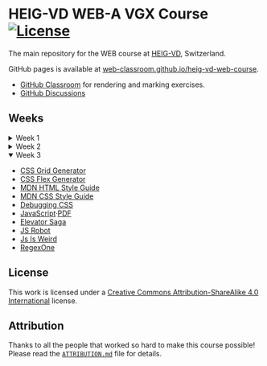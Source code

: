 # HEIG-VD WEB-A VGX Course [![License](https://img.shields.io/github/license/web-classroom/heig-vd-web-course)](./LICENSE.md)

The main repository for the WEB course at [HEIG-VD](https://heig-vd.ch),
Switzerland.

GitHub pages is available at
[web-classroom.github.io/heig-vd-web-course](https://web-classroom.github.io/heig-vd-web-course).

- [GitHub Classroom](https://classroom.github.com/classrooms/54867215-web-classroom-spring-24-vgx)
  for rendering and marking exercises.
- [GitHub Discussions](https://github.com/orgs/web-classroom/discussions)

## Weeks

<details>
<summary>Week 1</summary>

- [1. Course organization](./docs/01-course-organization/README.md) ·
  [PDF](https://web-classroom.github.io/heig-vd-web-course/docs/01-course-organization/01-course-organization-presentation.pdf)
- [Mentimeter](https://www.menti.com/alymv975842y)
- [Fiche d'unité](https://gaps.heig-vd.ch/consultation/fiches/uv/uv.php?id=7169)
- [Quiz](https://quiz.beescreens.ch/quiz?url=https://web-classroom.github.io/heig-vd-web-course/docs/01-course-organization/quiz.json)
- [Lab 0](https://classroom.github.com/a/LnwMbvsM)
- [Introduction](https://web-classroom.github.io/slides/1-introduction.html) ·
  [PDF](https://web-classroom.github.io/slides/1-introduction.html?print-pdf)
- [HTML & CSS](https://web-classroom.github.io/slides/2-html-css.html#/)·
  [PDF](https://web-classroom.github.io/slides/2-html-css.html?print-pdf)

</details>
<details>
<summary>Week 2</summary>

- Questions
- GitHub discussions and tags
- [Live server](https://marketplace.visualstudio.com/items?itemName=ritwickdey.LiveServer)
- Feedbacks
- [HTML & CSS](https://web-classroom.github.io/slides/2-html-css.html#/)·
  [PDF](https://web-classroom.github.io/slides/2-html-css.html?print-pdf)
- [Lab 1](https://classroom.github.com/a/lRdvseJd)
- [A complete Guide to Flexbox](https://css-tricks.com/snippets/css/a-guide-to-flexbox/)
- [CSS Diner](https://flukeout.github.io/)
- [Grid Garden](https://cssgridgarden.com/)
- [Flexbox Froggy](https://flexboxfroggy.com/)
- [Flexbox CodePen](https://codepen.io/bchapuis-the-decoder/embed/ZEoawVE?height=265&theme-id=light&default-tab=html,result)

For the lab, if you complete all the tests, you can submit your work. But it
will give you a 5.8. To have 6, you have to publish your work on GitHub Pages.
Here's a workflow you can add to your `.github/workflows` folder to
automatically publish your work on GitHub Pages:
[https://github.com/actions/starter-workflows/blob/main/pages/static.yml](https://github.com/actions/starter-workflows/blob/main/pages/static.yml).
Maybe you need to modify it a bit to fit your needs (look at the `path`
variable). And Post a discussion here
([https://github.com/orgs/web-classroom/discussions](https://github.com/orgs/web-classroom/discussions))
when it's done, with the link of your GitHub Pages.

</details>

<details open>
<summary>Week 3</summary>

- [CSS Grid Generator](https://cssgrid-generator.netlify.app/)
- [CSS Flex Generator](https://cssflex-generator.netlify.app/)
- [MDN HTML Style Guide](https://developer.mozilla.org/en-US/docs/MDN/Writing_guidelines/Writing_style_guide/Code_style_guide/HTML)
- [MDN CSS Style Guide](https://developer.mozilla.org/en-US/docs/MDN/Writing_guidelines/Writing_style_guide/Code_style_guide/CSS)
- [Debugging CSS](https://developer.mozilla.org/en-US/docs/Learn/CSS/Building_blocks/Debugging_CSS)
- [JavaScript](https://web-classroom.github.io/slides/3-foundations-of-javascript.html)·[PDF](https://web-classroom.github.io/slides/3-foundations-of-javascript.html?print-pdf)
- [Elevator Saga](https://play.elevatorsaga.com/)
- [JS Robot](https://lab.reaal.me/jsrobot/#level=1&language=en)
- [Js Is Weird](https://jsisweird.com/)
- [RegexOne](https://regexone.com/)

</details>

## License

This work is licensed under a
[Creative Commons Attribution-ShareAlike 4.0 International](./LICENSE.md)
license.

## Attribution

Thanks to all the people that worked so hard to make this course possible!
Please read the [`ATTRIBUTION.md`](./ATTRIBUTION.md) file for details.
